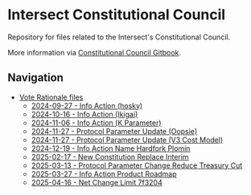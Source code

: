 # Intersect Constitutional Council

Repository for files related to the Intersect's Constitutional Council.

More information via [Constitutional Council Gitbook](https://intersect.gitbook.io/constitutional-council-of-intersect).

## Navigation

- [Vote Rationale files](./vote-rationales/)
  - [2024-09-27 - Info Action (hosky)](./vote-rationales/2024-09-27-info-hosky/)
  - [2024-10-16 - Info Action (Ikigai)](./vote-rationales/2024-10-16-info-ikigai/)
  - [2024-11-06 - Info Action (K Parameter)](./vote-rationales/2024-11-06-info-k-param/)
  - [2024-11-27 - Protocol Parameter Update (Oopsie)](./vote-rationales/2024-11-27-ppu-oopsie/)
  - [2024-11-27 - Protocol Parameter Update (V3 Cost Model)](./vote-rationales/2024-11-27-ppu-v3-cost-model/)
  - [2024-12-19 - Info Action Name Hardfork Plomin](./vote-rationales/2024-12-19-info-hf-naming/)
  - [2025-02-17 - New Constitution Replace Interim](./vote-rationales/2025-02-17-new-const/)
  - [2025-03-13 - Protocol Parameter Change Reduce Treasury Cut](./vote-rationales/2025-03-13-ppu-treaury-cut/)
  - [2025-03-27 - Info Action Product Roadmap](./vote-rationales/2025-03-27-info-roadmap/)
  - [2025-04-16 - Net Change Limit 7f3204](./vote-rationales/2025-04-16-net-change-limit-7f3204)
